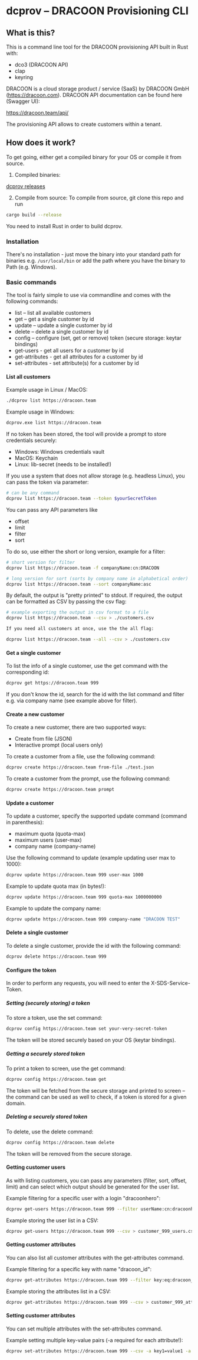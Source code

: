 

# dcprov – DRACOON Provisioning CLI

## What is this?

This is a command line tool for the DRACOON provisioning API built in Rust with: 

* dco3 (DRACOON API)
* clap
* keyring

DRACOON is a cloud storage product / service (SaaS) by DRACOON GmbH (https://dracoon.com). 
DRACOON API documentation can be found here (Swagger UI):

https://dracoon.team/api/

The provisioning API allows to create customers within a tenant. 

## How does it work?

To get going, either get a compiled binary for your OS or compile it from source.

1. Compiled binaries:

[dcprov releases](https://github.com/unbekanntes-pferd/dcprov/releases)

2. Compile from source:
To compile from source, git clone this repo and run

```bash
cargo build --release
```
You need to install Rust in order to build dcprov.

### Installation
There's no installation - just move the binary into your standard path for binaries e.g. `/usr/local/bin` or add the 
path where you have the binary to Path (e.g. Windows).

### Basic commands

The tool is fairly simple to use via commandline and comes with the following commands:

* list – list all available customers
* get – get a single customer by id
* update – update a single customer by id
* delete – delete a single customer by id
* config – configure (set, get or remove) token (secure storage: keytar bindings)
* get-users - get all users for a customer by id
* get-attributes - get all attributes for a customer by id
* set-attributes - set attribute(s) for a customer by id

#### List all customers

Example usage in Linux / MacOS:

```bash
./dcprov list https://dracoon.team 
```
Example usage in Windows:
```bash
dcprov.exe list https://dracoon.team 
```
If no token has been stored, the tool will provide a prompt to store credentials securely:
* Windows: Windows credentials vault
* MacOS: Keychain
* Linux: lib-secret (needs to be installed!)

If you use a system that does not allow storage (e.g. headless Linux), you can pass the token via parameter:

```bash
# can be any command
dcprov list https://dracoon.team --token $yourSecretToken
```

You can pass any API parameters like
- offset
- limit
- filter
- sort

To do so, use either the short or long version, example for a filter:

```bash
# short version for filter 
dcprov list https://dracoon.team -f companyName:cn:DRACOON
```

```bash
# long version for sort (sorts by company name in alphabetical order)
dcprov list https://dracoon.team --sort companyName:asc
```
By default, the output is "pretty printed" to stdout.
If required, the output can be formatted as CSV by passing the csv flag:

```bash
# example exporting the output in csv format to a file
dcprov list https://dracoon.team --csv > ./customers.csv

If you need all customers at once, use the the all flag:

dcprov list https://dracoon.team --all --csv > ./customers.csv

```

#### Get a single customer

To list the info of a single customer, use the get command with the corresponding id:

```bash
dcprov get https://dracoon.team 999
```

If you don't know the id, search for the id with the list command and filter e.g. via company name (see example above for filter).

#### Create a new customer

To create a new customer, there are two supported ways:
- Create from file (JSON)
- Interactive prompt (local users only)

To create a customer from a file, use the following command:

```bash
dcprov create https://dracoon.team from-file ./test.json
```

To create a customer from the prompt, use the following command:

```bash
dcprov create https://dracoon.team prompt
```

#### Update a customer

To update a customer, specify the supported update command (command in parenthesis):
- maximum quota (quota-max)
- maximum users (user-max)
- company name (company-name)

Use the following command to update (example updating user max to 1000):

```bash
dcprov update https://dracoon.team 999 user-max 1000
```

Example to update quota max (in bytes!):
```bash
dcprov update https://dracoon.team 999 quota-max 1000000000
```

Example to update the company name:

```bash
dcprov update https://dracoon.team 999 company-name "DRACOON TEST"
```

#### Delete a single customer

To delete a single customer, provide the id with the following command:

```bash
dcprov delete https://dracoon.team 999 
```

#### Configure the token 

In order to perform any requests, you will need to enter the X-SDS-Service-Token. 

##### Setting (securely storing) a token
To store a token, use the set command:

```bash
dcprov config https://dracoon.team set your-very-secret-token
```
The token will be stored securely based on your OS (keytar bindings).

##### Getting a securely stored token
To print a token to screen, use the get command:

```bash
dcprov config https://dracoon.team get
```
The token will be fetched from the secure storage and printed to screen – the command can be used as well to check, if a token is stored for a given domain.

##### Deleting a securely stored token
To delete, use the delete command:

```bash
dcprov config https://dracoon.team delete
```
The token will be removed from the secure storage.


#### Getting customer users 

As with listing customers, you can pass any parameters (filter, sort, offset, limit) and can select which output should be 
generated for the user list.

Example filtering for a specific user with a login "dracoonhero":

```bash
dcprov get-users https://dracoon.team 999 --filter userName:cn:dracoonhero
```

Example storing the user list in a CSV:
```bash
dcprov get-users https://dracoon.team 999 --csv > customer_999_users.csv
```

#### Getting customer attributes

You can also list all customer attributes with the get-attributes command.

Example filtering for a specific key with name "dracoon_id":

```bash
dcprov get-attributes https://dracoon.team 999 --filter key:eq:dracoon_id
```

Example storing the attributes list in a CSV:
```bash
dcprov get-attributes https://dracoon.team 999 --csv > customer_999_attribs.csv
```

#### Setting customer attributes

You can set multiple attributes with the set-attributes command.

Example setting multiple key-value pairs (-a required for each attribute!):

```bash
dcprov set-attributes https://dracoon.team 999 --csv -a key1=value1 -a key2=value2 -a key3=value3
```


